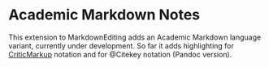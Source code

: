 # Academic Markdown Notes
This extension to MarkdownEditing adds an Academic Markdown language variant, currently under development. So far it adds highlighting for [CriticMarkup](http://criticmarkup.com/) notation and for @Citekey notation (Pandoc version).




